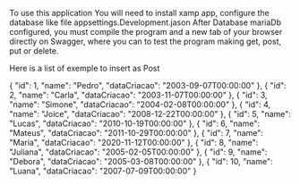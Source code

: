 To use this application
You will need to install xamp app, configure the database like file appsettings.Development.jason
After Database mariaDb configured, you must compile the program and a new tab of your browser directly
on Swagger, where you can to test the program making get, post, put or delete.

Here is a list of exemple to insert as Post

{
    "id": 1,
    "name": "Pedro",
    "dataCriacao": "2003-09-07T00:00:00"
  },
  {
    "id": 2,
    "name": "Carla",
    "dataCriacao": "2003-11-07T00:00:00"
  },
  {
    "id": 3,
    "name": "Simone",
    "dataCriacao": "2004-02-08T00:00:00"
  },
  {
    "id": 4,
    "name": "Joice",
    "dataCriacao": "2008-12-22T00:00:00"
  },
  {
    "id": 5,
    "name": "Lucas",
    "dataCriacao": "2010-10-19T00:00:00"
  },
  {
    "id": 6,
    "name": "Mateus",
    "dataCriacao": "2011-10-29T00:00:00"
  },
  {
    "id": 7,
    "name": "Maria",
    "dataCriacao": "2020-11-12T00:00:00"
  },
  {
    "id": 8,
    "name": "Juliana",
    "dataCriacao": "2005-02-05T00:00:00"
  },
  {
    "id": 9,
    "name": "Debora",
    "dataCriacao": "2005-03-08T00:00:00"
  },
  {
    "id": 10,
    "name": "Luana",
    "dataCriacao": "2007-07-09T00:00:00"
  }
